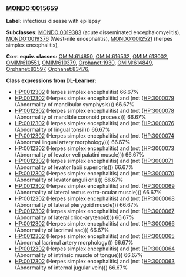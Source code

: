 
### [MONDO:0015659](http://purl.obolibrary.org/obo/MONDO_0015659)
**Label:** infectious disease with epilepsy

**Subclasses:** [MONDO:0019383](http://purl.obolibrary.org/obo/MONDO_0019383) (acute disseminated encephalomyelitis), [MONDO:0019376](http://purl.obolibrary.org/obo/MONDO_0019376) (West-nile encephalitis), [MONDO:0012521](http://purl.obolibrary.org/obo/MONDO_0012521) (herpes simplex encephalitis), 

**Corr. equiv. classes:** [OMIM:614850](http://purl.obolibrary.org/obo/OMIM_614850), [OMIM:616532](http://purl.obolibrary.org/obo/OMIM_616532), [OMIM:613002](http://purl.obolibrary.org/obo/OMIM_613002), [OMIM:610551](http://purl.obolibrary.org/obo/OMIM_610551), [OMIM:610379](http://purl.obolibrary.org/obo/OMIM_610379), [Orphanet:1930](http://www.orpha.net/ORDO/Orphanet_1930), [OMIM:614849](http://purl.obolibrary.org/obo/OMIM_614849), [Orphanet:83597](http://www.orpha.net/ORDO/Orphanet_83597), [Orphanet:83476](http://www.orpha.net/ORDO/Orphanet_83476), 

**Class expressions from DL-Learner:**

- [HP:0012302](http://purl.obolibrary.org/obo/HP_0012302) (Herpes simplex encephalitis) 66.67%
- [HP:0012302](http://purl.obolibrary.org/obo/HP_0012302) (Herpes simplex encephalitis) and (not ([HP:3000079](http://purl.obolibrary.org/obo/HP_3000079) (Abnormality of mandibular symphysis))) 66.67%
- [HP:0012302](http://purl.obolibrary.org/obo/HP_0012302) (Herpes simplex encephalitis) and (not ([HP:3000078](http://purl.obolibrary.org/obo/HP_3000078) (Abnormality of mandible coronoid process))) 66.67%
- [HP:0012302](http://purl.obolibrary.org/obo/HP_0012302) (Herpes simplex encephalitis) and (not ([HP:3000076](http://purl.obolibrary.org/obo/HP_3000076) (Abnormality of lingual tonsil))) 66.67%
- [HP:0012302](http://purl.obolibrary.org/obo/HP_0012302) (Herpes simplex encephalitis) and (not ([HP:3000074](http://purl.obolibrary.org/obo/HP_3000074) (Abnormal lingual artery morphology))) 66.67%
- [HP:0012302](http://purl.obolibrary.org/obo/HP_0012302) (Herpes simplex encephalitis) and (not ([HP:3000073](http://purl.obolibrary.org/obo/HP_3000073) (Abnormality of levator veli palatini muscle))) 66.67%
- [HP:0012302](http://purl.obolibrary.org/obo/HP_0012302) (Herpes simplex encephalitis) and (not ([HP:3000071](http://purl.obolibrary.org/obo/HP_3000071) (Abnormality of levator labii superioris))) 66.67%
- [HP:0012302](http://purl.obolibrary.org/obo/HP_0012302) (Herpes simplex encephalitis) and (not ([HP:3000070](http://purl.obolibrary.org/obo/HP_3000070) (Abnormality of levator anguli oris))) 66.67%
- [HP:0012302](http://purl.obolibrary.org/obo/HP_0012302) (Herpes simplex encephalitis) and (not ([HP:3000069](http://purl.obolibrary.org/obo/HP_3000069) (Abnormality of lateral rectus extra-ocular muscle))) 66.67%
- [HP:0012302](http://purl.obolibrary.org/obo/HP_0012302) (Herpes simplex encephalitis) and (not ([HP:3000068](http://purl.obolibrary.org/obo/HP_3000068) (Abnormality of lateral pterygoid muscle))) 66.67%
- [HP:0012302](http://purl.obolibrary.org/obo/HP_0012302) (Herpes simplex encephalitis) and (not ([HP:3000067](http://purl.obolibrary.org/obo/HP_3000067) (Abnormality of lateral crico-arytenoid))) 66.67%
- [HP:0012302](http://purl.obolibrary.org/obo/HP_0012302) (Herpes simplex encephalitis) and (not ([HP:3000066](http://purl.obolibrary.org/obo/HP_3000066) (Abnormality of lacrimal sac))) 66.67%
- [HP:0012302](http://purl.obolibrary.org/obo/HP_0012302) (Herpes simplex encephalitis) and (not ([HP:3000065](http://purl.obolibrary.org/obo/HP_3000065) (Abnormal lacrimal artery morphology))) 66.67%
- [HP:0012302](http://purl.obolibrary.org/obo/HP_0012302) (Herpes simplex encephalitis) and (not ([HP:3000064](http://purl.obolibrary.org/obo/HP_3000064) (Abnormality of intrinsic muscle of tongue))) 66.67%
- [HP:0012302](http://purl.obolibrary.org/obo/HP_0012302) (Herpes simplex encephalitis) and (not ([HP:3000063](http://purl.obolibrary.org/obo/HP_3000063) (Abnormality of internal jugular vein))) 66.67%


